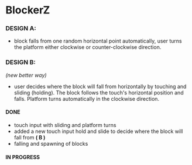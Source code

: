 # BlockerZ

### DESIGN A:
* block falls from one random horizontal point automatically, user turns the platform either clockwise or counter-clockwise direction.

### DESIGN B: 
_(new better way)_

* user decides where the block will fall from horizontally by touching and sliding (holding). The block follows the touch's horizontal position and falls. Platform turns automatically in the clockwise direction.

#### DONE
* touch input with sliding and platform turns
* added a new touch input hold and slide to decide where the block will fall from **( B )**
* falling and spawning of blocks
#### IN PROGRESS 



